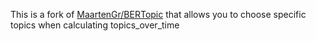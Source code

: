 This is a fork of [MaartenGr/BERTopic](https://github.com/MaartenGr/BERTopic) that allows you to choose specific topics when calculating topics_over_time
